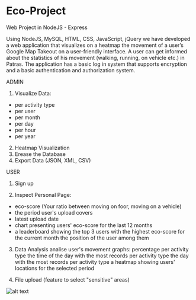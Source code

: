 # Eco-Project


Web Project in NodeJS - Express

Using NodeJS, MySQL, HTML, CSS, JavaScript, jQuery we have developed a web application that visualizes on a heatmap the movement of a user’s Google Map Takeout on a user-friendly interface. A user can get informed about the statistics of his movement (walking, running, on vehicle etc.) in Patras. The application has a basic log in system that supports encryption and a basic authentication  and authorization system. 


ADMIN

1. Visualize Data: 
- per activity type
- per user
- per month
- per day
- per hour
- per year

2. Heatmap Visualization 
3. Erease the Database 
4. Export Data (JSON, XML, CSV)

USER

1. Sign up

2. Inspect Personal Page:
- eco-score (Your ratio between moving on foor, moving on a vehicle)
- the period user's upload covers
- latest upload date
- chart presenting users' eco-score for the last 12 months
- a leaderboard showing the top 3 users with the highest eco-score for the current month the position of the user among them

3. Data Analysis
   analise user's movement graphs:
    percentage per activity type
    the time of the day with the most records per activity type
    the day with the most records per activity type
    a heatmap showing users' locations for the selected period

4. File upload (feature to select "sensitive" areas)


![alt text](https://i.imgur.com/YnBXTIV.jpg)
